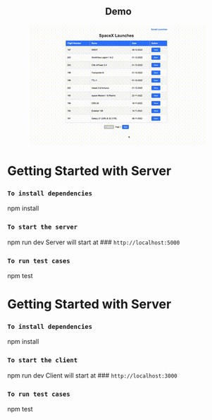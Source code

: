 <h2 align="center">Demo</h2>

<p align="center">
  <img src="demo.gif" alt="Demo">
</p>

# Getting Started with Server

### `To install dependencies`
npm install

### `To start the server`
npm run dev
Server will start at ### `http://localhost:5000`

### `To run test cases`
npm test


# Getting Started with Server

### `To install dependencies`
npm install

### `To start the client`
npm run dev
Client will start at ### `http://localhost:3000`

### `To run test cases`
npm test
